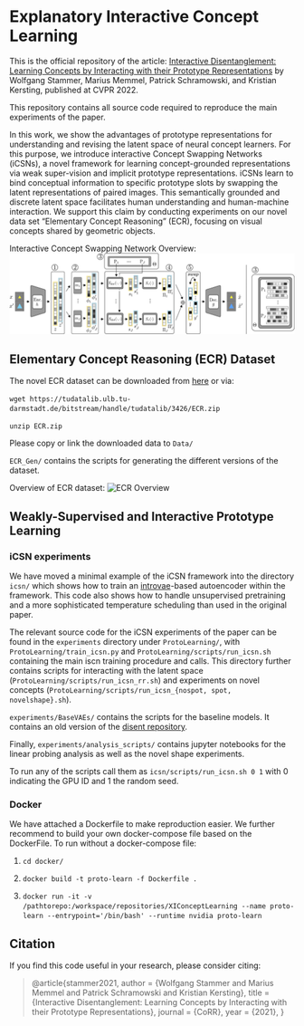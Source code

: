 # Explanatory Interactive Concept Learning

This is the official repository of the article: [Interactive Disentanglement: Learning Concepts by Interacting with 
their Prototype Representations](https://arxiv.org/pdf/2112.02290.pdf) by Wolfgang Stammer, Marius Memmel, 
Patrick Schramowski, and Kristian Kersting, published at CVPR 2022.

This repository contains all source code required to reproduce the main experiments of the paper.

In this work, we show the advantages of prototype representations for understanding and revising the latent space of 
neural concept learners. For this purpose, we introduce interactive Concept Swapping Networks (iCSNs), a novel 
framework for learning concept-grounded representations via weak super-vision and implicit prototype representations. 
iCSNs learn to bind conceptual information to specific prototype slots by swapping the latent representations of paired 
images. This semantically grounded and discrete latent space facilitates human understanding and human-machine 
interaction. We support this claim by conducting experiments on our novel data set “Elementary Concept Reasoning” 
(ECR), focusing on visual concepts shared by geometric objects.

Interactive Concept Swapping Network Overview:
![Prototype Concept Learning via Interactive Concept Swapping Networks](./figures/icsn.png)

## Elementary Concept Reasoning (ECR) Dataset

The novel ECR dataset can be downloaded from [here](https://tudatalib.ulb.tu-darmstadt.de/handle/tudatalib/3426) or via:

```wget https://tudatalib.ulb.tu-darmstadt.de/bitstream/handle/tudatalib/3426/ECR.zip```

```unzip ECR.zip``` 

Please copy or link the downloaded data to ```Data/``` 

```ECR_Gen/``` contains the scripts for generating the different versions of the dataset.

Overview of ECR dataset:
![ECR Overview](./figures/dataset.png)


## Weakly-Supervised and Interactive Prototype Learning

### iCSN experiments

We have moved a minimal example of the iCSN framework into the directory ```icsn/``` which shows how to train an 
[introvae](https://github.com/hhb072/IntroVAE)-based autoencoder within the framework. This code also shows how to 
handle unsupervised pretraining and a more sophisticated temperature scheduling than used in the original paper.

The relevant source code for the iCSN experiments of the paper can be found in the ```experiments``` directory under 
```ProtoLearning/```, with ```ProtoLearning/train_icsn.py``` and ```ProtoLearning/scripts/run_icsn.sh``` containing 
the main iscn training procedure and calls. This directory further contains scripts for interacting with the latent 
space (```ProtoLearning/scripts/run_icsn_rr.sh```) and experiments on novel concepts 
(```ProtoLearning/scripts/run_icsn_{nospot, spot, novelshape}.sh```).

```experiments/BaseVAEs/``` contains the scripts for the baseline models. It contains an old version of the 
[disent repository](https://github.com/nmichlo/disent).

Finally, ```experiments/analysis_scripts/``` contains jupyter notebooks for the linear probing analysis as well as the novel shape 
experiments.

To run any of the scripts call them as ```icsn/scripts/run_icsn.sh 0 1``` with 0 indicating the GPU ID and 1 the random 
seed.

### Docker

We have attached a Dockerfile to make reproduction easier. We further recommend to build your own docker-compose file
based on the DockerFile. To run without a docker-compose file:

1. ```cd docker/```

2. ```docker build -t proto-learn -f Dockerfile .```

3. ```docker run -it -v /pathtorepo:/workspace/repositories/XIConceptLearning --name proto-learn --entrypoint='/bin/bash' --runtime nvidia proto-learn```

## Citation
If you find this code useful in your research, please consider citing:

> @article{stammer2021,
  author    = {Wolfgang Stammer and
               Marius Memmel and
               Patrick Schramowski and
               Kristian Kersting},
  title     = {Interactive Disentanglement: Learning Concepts by Interacting with
               their Prototype Representations},
  journal   = {CoRR},
  year      = {2021},
}

